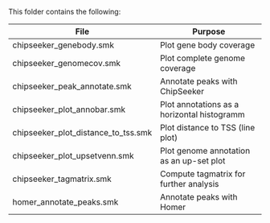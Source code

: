 This folder contains the following:

| File                                | Purpose                                     |
| ----------------------------------- | ------------------------------------------- |
| chipseeker_genebody.smk             | Plot gene body coverage                     |
| chipseeker_genomecov.smk            | Plot complete genome coverage               |
| chipseeker_peak_annotate.smk        | Annotate peaks with ChipSeeker              |
| chipseeker_plot_annobar.smk         | Plot annotations as a horizontal histogramm |
| chipseeker_plot_distance_to_tss.smk | Plot distance to TSS (line plot)            |
| chipseeker_plot_upsetvenn.smk       | Plot genome annotation as an up-set plot    |
| chipseeker_tagmatrix.smk            | Compute tagmatrix for further analysis      |
| homer_annotate_peaks.smk            | Annotate peaks with Homer                   |
